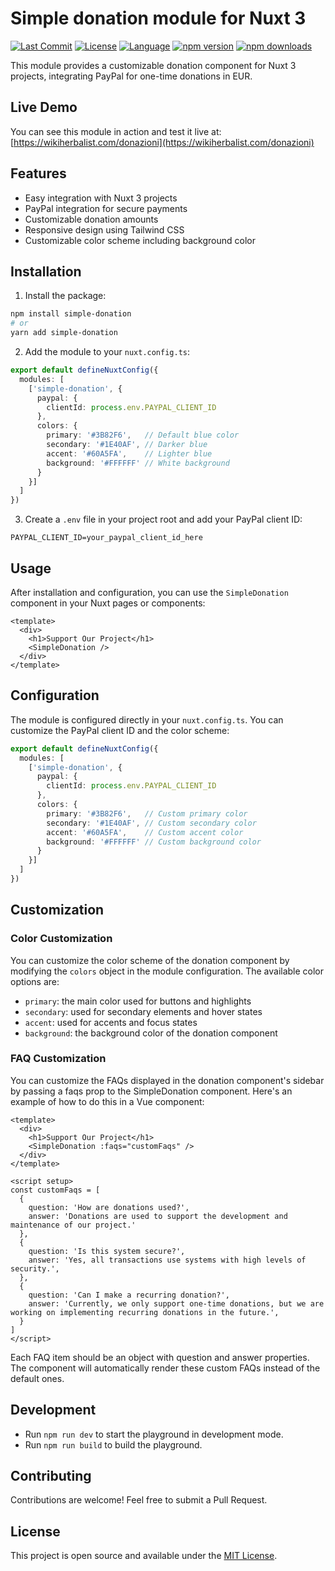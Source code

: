# Simple donation module for Nuxt 3

[![Last Commit](https://img.shields.io/github/last-commit/giovannimanetti11/Simple-donation)](https://github.com/giovannimanetti11/Simple-donation/commits/main)
[![License](https://img.shields.io/github/license/giovannimanetti11/Simple-donation)](https://github.com/giovannimanetti11/Simple-donation/blob/main/LICENSE)
[![Language](https://img.shields.io/github/languages/top/giovannimanetti11/Simple-donation)](https://github.com/giovannimanetti11/Simple-donation)
[![npm version](https://img.shields.io/npm/v/simple-donation)](https://www.npmjs.com/package/simple-donation)
[![npm downloads](https://img.shields.io/npm/dm/simple-donation)](https://www.npmjs.com/package/simple-donation)

This module provides a customizable donation component for Nuxt 3 projects, integrating PayPal for one-time donations in EUR.

## Live Demo

You can see this module in action and test it live at:
[https://wikiherbalist.com/donazioni](https://wikiherbalist.com/donazioni)

## Features

- Easy integration with Nuxt 3 projects
- PayPal integration for secure payments
- Customizable donation amounts
- Responsive design using Tailwind CSS
- Customizable color scheme including background color

## Installation

1. Install the package:

```bash
npm install simple-donation
# or
yarn add simple-donation
```

2. Add the module to your `nuxt.config.ts`:

```typescript
export default defineNuxtConfig({
  modules: [
    ['simple-donation', {
      paypal: {
        clientId: process.env.PAYPAL_CLIENT_ID
      },
      colors: {
        primary: '#3B82F6',   // Default blue color
        secondary: '#1E40AF', // Darker blue
        accent: '#60A5FA',    // Lighter blue
        background: '#FFFFFF' // White background
      }
    }]
  ]
})
```

3. Create a `.env` file in your project root and add your PayPal client ID:

```
PAYPAL_CLIENT_ID=your_paypal_client_id_here
```

## Usage

After installation and configuration, you can use the `SimpleDonation` component in your Nuxt pages or components:

```vue
<template>
  <div>
    <h1>Support Our Project</h1>
    <SimpleDonation />
  </div>
</template>
```

## Configuration

The module is configured directly in your `nuxt.config.ts`. You can customize the PayPal client ID and the color scheme:

```typescript
export default defineNuxtConfig({
  modules: [
    ['simple-donation', {
      paypal: {
        clientId: process.env.PAYPAL_CLIENT_ID
      },
      colors: {
        primary: '#3B82F6',   // Custom primary color
        secondary: '#1E40AF', // Custom secondary color
        accent: '#60A5FA',    // Custom accent color
        background: '#FFFFFF' // Custom background color
      }
    }]
  ]
})
```

## Customization

### Color Customization

You can customize the color scheme of the donation component by modifying the `colors` object in the module configuration. The available color options are:

- `primary`: the main color used for buttons and highlights
- `secondary`: used for secondary elements and hover states
- `accent`: used for accents and focus states
- `background`: the background color of the donation component

### FAQ Customization

You can customize the FAQs displayed in the donation component's sidebar by passing a faqs prop to the SimpleDonation component. Here's an example of how to do this in a Vue component:

```vue
<template>
  <div>
    <h1>Support Our Project</h1>
    <SimpleDonation :faqs="customFaqs" />
  </div>
</template>

<script setup>
const customFaqs = [
  {
    question: 'How are donations used?',
    answer: 'Donations are used to support the development and maintenance of our project.'
  },
  {
    question: 'Is this system secure?',
    answer: 'Yes, all transactions use systems with high levels of security.',
  },
  {
    question: 'Can I make a recurring donation?',
    answer: 'Currently, we only support one-time donations, but we are working on implementing recurring donations in the future.',
  }
]
</script>
```

Each FAQ item should be an object with question and answer properties. The component will automatically render these custom FAQs instead of the default ones.

## Development

- Run `npm run dev` to start the playground in development mode.
- Run `npm run build` to build the playground.

## Contributing

Contributions are welcome! Feel free to submit a Pull Request.

## License

This project is open source and available under the [MIT License](LICENSE).